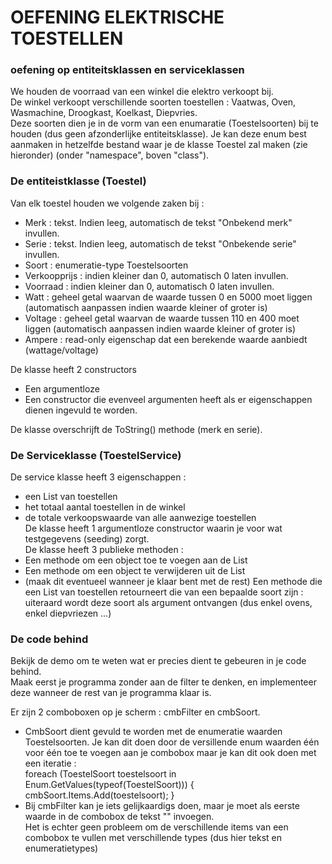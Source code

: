 # OEFENING ELEKTRISCHE TOESTELLEN  
### oefening op entiteitsklassen en serviceklassen  

We houden de voorraad van een winkel die elektro verkoopt bij.  
De winkel verkoopt verschillende soorten toestellen : Vaatwas, Oven, Wasmachine, Droogkast, Koelkast, Diepvries.  
Deze soorten dien je in de vorm van een enumaratie (Toestelsoorten) bij te houden (dus geen afzonderlijke entiteitsklasse).  Je kan deze enum best aanmaken in hetzelfde bestand waar je de klasse Toestel zal maken (zie hieronder) (onder "namespace", boven "class").  

### De entiteistklasse  (Toestel)
Van elk toestel houden we volgende zaken bij :    
  * Merk : tekst.  Indien leeg, automatisch de tekst "Onbekend merk" invullen.  
  * Serie : tekst.  Indien leeg, automatisch de tekst "Onbekende serie" invullen.  
  * Soort : enumeratie-type Toestelsoorten  
  * Verkoopprijs : indien kleiner dan 0, automatisch 0 laten invullen.  
  * Voorraad : indien kleiner dan 0, automatisch 0 laten invullen.   
  * Watt : geheel getal waarvan de waarde tussen 0 en 5000 moet liggen (automatisch aanpassen indien waarde kleiner of groter is)  
  * Voltage : geheel getal waarvan de waarde tussen 110 en 400 moet liggen (automatisch aanpassen indien waarde kleiner of groter is)  
  * Ampere : read-only eigenschap dat een berekende waarde aanbiedt (wattage/voltage)  

De klasse heeft 2 constructors
  * Een argumentloze
  * Een constructor die evenveel argumenten heeft als er eigenschappen dienen ingevuld te worden.

De klasse overschrijft de ToString() methode (merk en serie).  

### De Serviceklasse  (ToestelService)    
De service klasse heeft 3 eigenschappen :   
  * een List van toestellen  
  * het totaal aantal toestellen in de winkel  
  * de totale verkoopswaarde van alle aanwezige toestellen  
De klasse heeft 1 argumentloze constructor waarin je voor wat testgegevens (seeding) zorgt.  
De klasse heeft 3 publieke methoden :  
  * Een methode om een object toe te voegen aan de List  
  * Een methode om een object te verwijderen uit de List  
  * (maak dit eventueel wanneer je klaar bent met de rest) Een methode die een List van toestellen retourneert die van een bepaalde soort zijn : uiteraard wordt deze soort als argument ontvangen (dus enkel ovens, enkel diepvriezen ...)  
  
### De code behind  
Bekijk de demo om te weten wat er precies dient te gebeuren in je code behind.  
Maak eerst je programma zonder aan de filter te denken, en implementeer deze wanneer de rest van je programma klaar is.  
  
Er zijn 2 comboboxen op je scherm : cmbFilter en cmbSoort.  
  * CmbSoort dient gevuld te worden met de enumeratie waarden Toestelsoorten.  Je kan dit doen door de versillende enum waarden één voor één toe te voegen aan je combobox maar je kan dit ook doen met een iteratie :   
            foreach (ToestelSoort toestelsoort in Enum.GetValues(typeof(ToestelSoort)))
            {
                cmbSoort.Items.Add(toestelsoort);
            }
  * Bij cmbFilter kan je iets gelijkaardigs doen, maar je moet als eerste waarde in de combobox de tekst "<alle toestellen>" invoegen.  
    Het is echter geen probleem om de verschillende items van een combobox te vullen met verschillende types (dus hier tekst en enumeratietypes)


  


